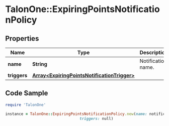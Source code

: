 # TalonOne::ExpiringPointsNotificationPolicy

## Properties

Name | Type | Description | Notes
------------ | ------------- | ------------- | -------------
**name** | **String** | Notification name. | 
**triggers** | [**Array&lt;ExpiringPointsNotificationTrigger&gt;**](ExpiringPointsNotificationTrigger.md) |  | 

## Code Sample

```ruby
require 'TalonOne'

instance = TalonOne::ExpiringPointsNotificationPolicy.new(name: notification to google.,
                                 triggers: null)
```


